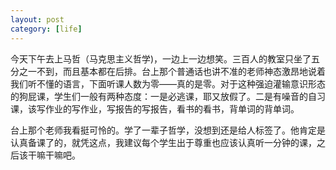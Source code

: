 ```yaml
---
layout: post
category: [life]
---
```


今天下午去上马哲（马克思主义哲学)，一边上一边想笑。三百人的教室只坐了五分之一不到，而且基本都在后排。台上那个普通话也讲不准的老师神态激昂地说着我们听不懂的语言，下面听课人数为零——真的是零。对于这种强迫灌输意识形态的狗屁课，学生们一般有两种态度：一是必逃课，耶又放假了。二是有噪音的自习课，该写作业的写作业，写报告的写报告，看书的看书，背单词的背单词。

台上那个老师我看挺可怜的。学了一辈子哲学，没想到还是给人标签了。他肯定是认真备课了的，就凭这点，我建议每个学生出于尊重也应该认真听一分钟的课，之后该干嘛干嘛吧。
